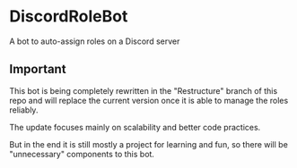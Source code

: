 # DiscordRoleBot
A bot to auto-assign roles on a Discord server

## Important
This bot is being completely rewritten in the "Restructure" branch of this repo
and will replace the current version once it is able to manage the roles reliably.

The update focuses mainly on scalability and better code practices.

But in the end it is still mostly a project for learning and fun, 
so there will be "unnecessary" components to this bot.
